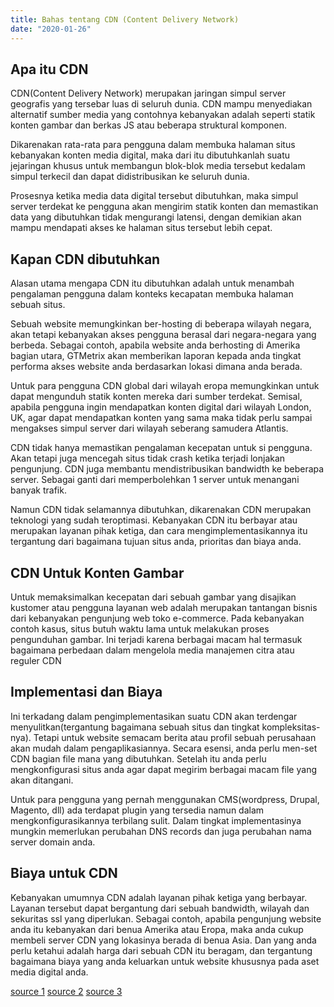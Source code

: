 ```yaml
---
title: Bahas tentang CDN (Content Delivery Network)
date: "2020-01-26"
---
```


## Apa itu CDN
CDN(Content Delivery Network) merupakan jaringan simpul server geografis yang tersebar luas di seluruh dunia. CDN mampu menyediakan alternatif sumber media yang contohnya kebanyakan adalah seperti statik konten gambar dan berkas JS atau beberapa struktural komponen.

Dikarenakan rata-rata para pengguna dalam membuka halaman situs kebanyakan konten media digital, maka dari itu dibutuhkanlah suatu jejaringan khusus untuk membangun blok-blok media tersebut kedalam simpul terkecil dan dapat didistribusikan ke seluruh dunia. 

Prosesnya ketika media data digital tersebut dibutuhkan, maka simpul server terdekat ke pengguna akan mengirim statik konten dan memastikan data yang dibutuhkan tidak mengurangi latensi, dengan demikian akan mampu mendapati akses ke halaman situs tersebut lebih cepat.

## Kapan CDN dibutuhkan
Alasan utama mengapa CDN itu dibutuhkan adalah untuk menambah pengalaman pengguna dalam konteks kecapatan membuka halaman sebuah situs. 

Sebuah website memungkinkan ber-hosting di beberapa wilayah negara, akan tetapi kebanyakan akses pengguna berasal dari negara-negara yang berbeda. Sebagai contoh, apabila website anda berhosting di Amerika bagian utara, GTMetrix akan memberikan laporan kepada anda tingkat performa akses website anda berdasarkan lokasi dimana anda berada.

Untuk para pengguna CDN global dari wilayah eropa memungkinkan untuk dapat mengunduh statik konten mereka dari sumber terdekat. Semisal, apabila pengguna ingin mendapatkan konten digital dari wilayah London, UK,  agar dapat mendapatkan konten yang sama maka tidak perlu sampai mengakses simpul server dari wilayah seberang samudera Atlantis. 

CDN tidak hanya memastikan pengalaman kecepatan untuk si pengguna. Akan tetapi juga mencegah situs tidak crash ketika terjadi lonjakan pengunjung. CDN juga membantu mendistribusikan bandwidth ke beberapa server. Sebagai ganti dari memperbolehkan 1 server untuk menangani banyak trafik.

Namun CDN tidak selamannya dibutuhkan, dikarenakan CDN merupakan teknologi yang sudah teroptimasi. Kebanyakan CDN itu berbayar atau merupakan layanan pihak ketiga, dan cara mengimplementasikannya itu tergantung dari bagaimana tujuan situs anda, prioritas dan biaya anda.

## CDN Untuk Konten Gambar
Untuk memaksimalkan kecepatan dari sebuah gambar yang disajikan kustomer atau pengguna layanan web adalah merupakan tantangan bisnis dari kebanyakan pengunjung web toko e-commerce. Pada kebanyakan contoh kasus, situs butuh waktu lama untuk melakukan proses pengunduhan gambar. Ini terjadi karena berbagai macam hal termasuk bagaimana perbedaan dalam mengelola media manajemen citra atau reguler CDN

## Implementasi dan Biaya 
Ini terkadang dalam pengimplementasikan suatu CDN akan terdengar menyulitkan(tergantung bagaimana sebuah situs dan tingkat kompleksitas-nya). Tetapi untuk website semacam berita atau profil sebuah perusahaan akan mudah dalam pengaplikasiannya. Secara esensi, anda perlu men-set CDN bagian file mana yang dibutuhkan. Setelah itu anda perlu mengkonfigurasi situs anda agar dapat megirim berbagai macam file yang akan ditangani.

Untuk para pengguna yang pernah menggunakan CMS(wordpress, Drupal, Magento, dll) ada terdapat plugin yang tersedia namun dalam mengkonfigurasikannya terbilang sulit. Dalam tingkat implementasinya mungkin memerlukan perubahan DNS records dan juga perubahan nama server domain anda.

## Biaya untuk CDN
Kebanyakan umumnya CDN adalah layanan pihak ketiga yang berbayar. Layanan tersebut dapat bergantung dari sebuah bandwidth, wilayah dan sekuritas ssl yang diperlukan. Sebagai contoh, apabila pengunjung website anda itu kebanyakan dari benua Amerika atau Eropa, maka anda cukup membeli server CDN yang lokasinya berada di benua Asia. Dan yang anda perlu ketahui adalah harga dari sebuah CDN itu beragam, dan tergantung bagaimana biaya yang anda keluarkan untuk website khususnya pada aset media digital anda.

[source 1](https://gtmetrix.com/why-use-a-cdn.html)
[source 2](https://www.scientiamobile.com/what-is-an-image-cdn/)
[source 3](https://www.cincopa.com/blog/what-is-image-cdn-and-why-should-you-care/)
